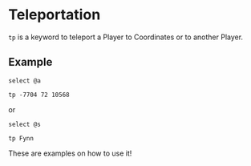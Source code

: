 # Teleportation
`tp` is a keyword to teleport a Player to Coordinates or to another Player.

## Example
```
select @a

tp -7704 72 10568
```
or

```
select @s

tp Fynn
```
These are examples on how to use it!

